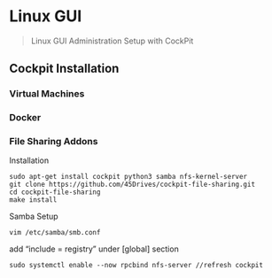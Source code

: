 # Linux GUI
> Linux GUI Administration Setup with CockPit

## Cockpit Installation

### Virtual Machines
### Docker

### File Sharing Addons
Installation
```
sudo apt-get install cockpit python3 samba nfs-kernel-server
git clone https://github.com/45Drives/cockpit-file-sharing.git
cd cockpit-file-sharing
make install
```

Samba Setup
```
vim /etc/samba/smb.conf
```
add “include = registry” under [global] section
```
sudo systemctl enable --now rpcbind nfs-server //refresh cockpit
```

